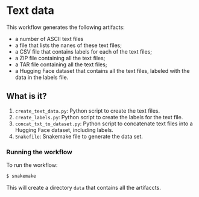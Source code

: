 # Text data

This workflow generates the following artifacts:

- a number of ASCII text files
- a file that lists the nanes of these text files;
- a CSV file that contains labels for each of the text files;
- a ZIP file containing all the text files;
- a TAR file containing all the text files;
- a Hugging Face dataset that contains all the text files, labeled with
  the data in the labels file.


## What is it?

1. `create_text_data.py`: Python script to create the text files.
1. `create_labels.py`: Python script to create the labels for the text file.
1. `concat_txt_to_dataset.py`: Python script to concatenate text files into a Hugging
   Face dataset, including labels.
1. `Snakefile`: Snakemake file to generate the data set.


### Running the workflow

To run the workflow:
```bash
$ snakemake
```
This will create a directory `data` that contains all the artifaccts.

